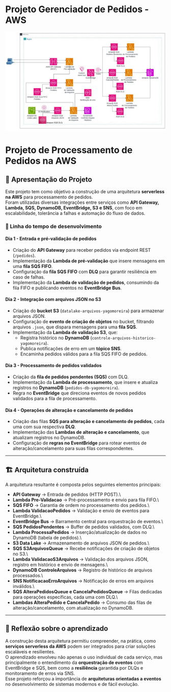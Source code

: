 # Projeto Gerenciador de Pedidos - AWS 

![Arquitetura do Projeto](https://github.com/yagobmoreira/gerenciador-pedidos-AWS/blob/main/arquitetura-proposta.png)

# Projeto de Processamento de Pedidos na AWS

## 📌 Apresentação do Projeto

Este projeto tem como objetivo a construção de uma arquitetura
**serverless na AWS** para processamento de pedidos.\
Foram utilizadas diversas integrações entre serviços como **API Gateway,
Lambda, SQS, DynamoDB, EventBridge, S3 e SNS**, com foco em
escalabilidade, tolerância a falhas e automação do fluxo de dados.

### 📅 Linha do tempo de desenvolvimento

#### Dia 1 - Entrada e pré-validação de pedidos 

-   Criação do **API Gateway** para receber pedidos via endpoint REST
    (`/pedidos`).
-   Implementação da **Lambda de pré-validação** que insere mensagens em
    uma **fila SQS FIFO**.
-   Configuração da **fila SQS FIFO** com **DLQ** para garantir
    resiliência em caso de falhas.
-   Implementação da **Lambda de validação de pedidos**, consumindo da
    fila FIFO e publicando eventos no **EventBridge Bus**.

#### Dia 2 - Integração com arquivos JSON no S3 

-   Criação do **bucket S3** (`datalake-arquivos-yagomoreira`) para
    armazenar arquivos JSON.
-   Configuração de **evento de criação de objetos** no bucket,
    filtrando arquivos `.json`, que dispara mensagens para uma **fila
    SQS**.
-   Implementação da **Lambda de validação S3**, que:
    -   Registra histórico no **DynamoDB**
        (`controle-arquivos-historico-yagomoreira`).
    -   Publica notificações de erro em um **tópico SNS**.
    -   Encaminha pedidos válidos para a fila SQS FIFO de pedidos.

#### Dia 3 - Processamento de pedidos validados 

-   Criação da **fila de pedidos pendentes (SQS)** com DLQ.
-   Implementação da **Lambda de processamento**, que insere e atualiza
    registros no **DynamoDB** (`pedidos-db-yagomoreira`).
-   Regra no **EventBridge** que direciona eventos de novos pedidos
    validados para a fila de processamento.

#### Dia 4 - Operações de alteração e cancelamento de pedidos 

-   Criação das filas **SQS para alteração e cancelamento de pedidos**,
    cada uma com sua respectiva **DLQ**.
-   Implementação das **Lambdas de alteração e cancelamento**, que
    atualizam registros no DynamoDB.
-   Configuração de **regras no EventBridge** para rotear eventos de
    alteração/cancelamento para suas filas correspondentes.

------------------------------------------------------------------------

## 🏗️ Arquitetura construída

A arquitetura resultante é composta pelos seguintes elementos
principais:

-   **API Gateway** → Entrada de pedidos (HTTP POST).\
-   **Lambda Pre-Validacao** → Pré-processamento e envio para fila
    FIFO.\
-   **SQS FIFO** → Garantia de ordem no processamento dos pedidos.\
-   **Lambda ValidacaoPedidos** → Validação e envio de eventos para
    EventBridge.\
-   **EventBridge Bus** → Barramento central para orquestração de
    eventos.\
-   **SQS PedidosPendentes** → Buffer de pedidos validados, com DLQ.\
-   **Lambda ProcessaPedidos** → Inserção/atualização de dados no
    DynamoDB (tabela de pedidos).\
-   **S3 Data Lake** → Armazenamento de arquivos JSON de pedidos.\
-   **SQS S3ArquivosQueue** → Recebe notificações de criação de objetos
    no S3.\
-   **Lambda ValidacaoS3Arquivos** → Validação dos arquivos JSON,
    registro em histórico e envio de mensagens.\
-   **DynamoDB ControleArquivos** → Registro de histórico de arquivos
    processados.\
-   **SNS NotificacaoErroArquivos** → Notificação de erros em arquivos
    inválidos.\
-   **SQS AlteraPedidosQueue e CancelaPedidosQueue** → Filas dedicadas
    para operações específicas, cada uma com DLQ.\
-   **Lambdas AlteraPedido e CancelaPedido** → Consumo das filas de
    alteração/cancelamento, com atualização no DynamoDB.

------------------------------------------------------------------------

## 🤔 Reflexão sobre o aprendizado

A construção desta arquitetura permitiu compreender, na prática, como
**serviços serverless da AWS** podem ser integrados para criar soluções
escaláveis e resilientes.\
O aprendizado envolveu não apenas o uso individual de cada serviço, mas
principalmente o entendimento da **orquestração de eventos** com
EventBridge e SQS, bem como a **resiliência** garantida por DLQs e
monitoramento de erros via SNS.\
Esse projeto reforçou a importância de **arquiteturas orientadas a
eventos** no desenvolvimento de sistemas modernos e de fácil evolução.

